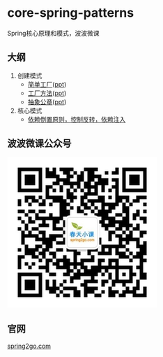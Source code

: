 core-spring-patterns
======

Spring核心原理和模式，波波微课

## 大纲

1. 创建模式
	* [简单工厂](simple-factory)([ppt](ppts/简单工厂.pdf))
	* [工厂方法](factory-method)([ppt](ppts/工厂方法.pdf))
	* [抽象公章](abstract-factory)([ppt](ppts/抽象工厂.pdf))
2. 核心模式
    * [依赖倒置原则，控制反转，依赖注入](dependency-inversion)



## 波波微课公众号

![公众号](image/qrcode_wechat.jpg)

## 官网

[spring2go.com](http://www.spring2go.com)

